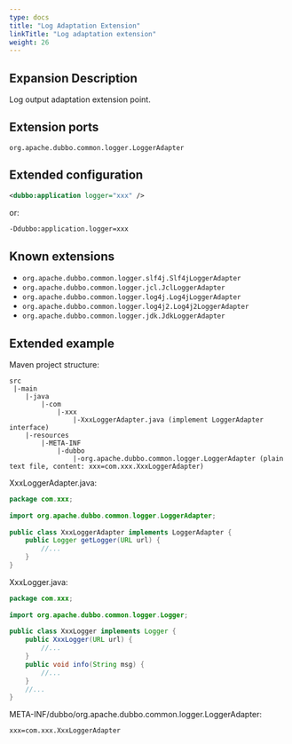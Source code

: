 ```yaml
---
type: docs
title: "Log Adaptation Extension"
linkTitle: "Log adaptation extension"
weight: 26
---
```


## Expansion Description

Log output adaptation extension point.

## Extension ports

`org.apache.dubbo.common.logger.LoggerAdapter`

## Extended configuration

```xml
<dubbo:application logger="xxx" />
```

or:

```sh
-Ddubbo:application.logger=xxx
```

## Known extensions

* `org.apache.dubbo.common.logger.slf4j.Slf4jLoggerAdapter`
* `org.apache.dubbo.common.logger.jcl.JclLoggerAdapter`
* `org.apache.dubbo.common.logger.log4j.Log4jLoggerAdapter`
* `org.apache.dubbo.common.logger.log4j2.Log4j2LoggerAdapter`
* `org.apache.dubbo.common.logger.jdk.JdkLoggerAdapter`

## Extended example

Maven project structure:

```
src
 |-main
    |-java
        |-com
            |-xxx
                |-XxxLoggerAdapter.java (implement LoggerAdapter interface)
    |-resources
        |-META-INF
            |-dubbo
                |-org.apache.dubbo.common.logger.LoggerAdapter (plain text file, content: xxx=com.xxx.XxxLoggerAdapter)
```

XxxLoggerAdapter.java:

```java
package com.xxx;
 
import org.apache.dubbo.common.logger.LoggerAdapter;
 
public class XxxLoggerAdapter implements LoggerAdapter {
    public Logger getLogger(URL url) {
        //...
    }
}
```

XxxLogger.java:

```java
package com.xxx;
 
import org.apache.dubbo.common.logger.Logger;
 
public class XxxLogger implements Logger {
    public XxxLogger(URL url) {
        //...
    }
    public void info(String msg) {
        //...
    }
    //...
}
```

META-INF/dubbo/org.apache.dubbo.common.logger.LoggerAdapter:

```properties
xxx=com.xxx.XxxLoggerAdapter
```